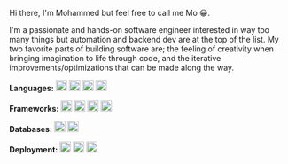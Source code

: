 Hi there, I'm Mohammed but feel free to call me Mo 😀.

I'm a passionate and hands-on software engineer interested in way too many things but automation and backend dev are at the top of the list.
My two favorite parts of building software are; the feeling of creativity when bringing imagination to life through code, and the iterative improvements/optimizations that can be made along the way.

**Languages:**
<code><img height="20" alt="Python"     src="https://img.shields.io/badge/Python-FFD43B?style=for-the-badge&logo=python&logoColor=blue"></code>
<code><img height="20" alt="Java"       src="https://img.shields.io/badge/Java-ED8B00?style=for-the-badge&logo=openjdk&logoColor=white"></code>
<code><img height="20" alt="JavaScript" src="https://img.shields.io/badge/JavaScript-323330?style=for-the-badge&logo=javascript&logoColor=F7DF1E"></code>
<code><img height="20" alt="C++"        src="https://img.shields.io/badge/C%2B%2B-00599C?style=for-the-badge&logo=c%2B%2B&logoColor=white"></code>

**Frameworks:**
<code><img height="20" alt="Spring Boot" src="https://img.shields.io/badge/Spring_Boot-F2F4F9?style=for-the-badge&logo=spring-boot"></code>
<code><img height="20" alt="NodeJS"      src="https://img.shields.io/badge/Node%20js-339933?style=for-the-badge&logo=nodedotjs&logoColor=white"></code>
<code><img height="20" alt="Django"      src="https://img.shields.io/badge/Django-092E20?style=for-the-badge&logo=django&logoColor=white"></code>
<code><img height="20" alt="React"       src="https://img.shields.io/badge/React-20232A?style=for-the-badge&logo=react&logoColor=61DAFB"></code>

**Databases:**
<code><img height="20" alt="MySQL"       src="https://img.shields.io/badge/MySQL-005C84?style=for-the-badge&logo=mysql&logoColor=white"></code>
<code><img height="20" alt="MongoDB"     src="https://img.shields.io/badge/MongoDB-4EA94B?style=for-the-badge&logo=mongodb&logoColor=white"></code>

**Deployment:**
<code><img height="20" alt="Amazon AWS"  src="https://img.shields.io/badge/Amazon_AWS-232F3E?style=for-the-badge&logo=amazon-aws&logoColor=white"></code>
<code><img height="20" alt="GCP"         src="https://img.shields.io/badge/Google_Cloud-4285F4?style=for-the-badge&logo=google-cloud&logoColor=white"></code>
<code><img height="20" alt="Heroku"      src="https://img.shields.io/badge/Heroku-430098?style=for-the-badge&logo=heroku&logoColor=white"></code>
